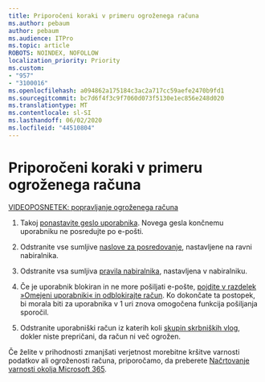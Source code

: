 ```yaml
---
title: Priporočeni koraki v primeru ogroženega računa
ms.author: pebaum
author: pebaum
ms.audience: ITPro
ms.topic: article
ROBOTS: NOINDEX, NOFOLLOW
localization_priority: Priority
ms.custom:
- "957"
- "3100016"
ms.openlocfilehash: a094862a175184c3ac2a717cc59aefe2470b9fd1
ms.sourcegitcommit: bc7d6f4f3c9f7060d073f5130e1ec856e248d020
ms.translationtype: MT
ms.contentlocale: sl-SI
ms.lasthandoff: 06/02/2020
ms.locfileid: "44510804"
---
```

# <a name="recommended-steps-to-take-if-an-account-is-compromised"></a>Priporočeni koraki v primeru ogroženega računa

[VIDEOPOSNETEK: popravljanje ogroženega računa](https://www.microsoft.com/videoplayer/embed/RE2jvOb?pid=ocpVideo0-innerdiv-oneplayer&amp;postJsllMsg=true&amp;maskLevel=20&amp;autoplay=true)
  
1. Takoj [ponastavite geslo uporabnika](https://docs.microsoft.com/microsoft-365/admin/add-users/reset-passwords). Novega gesla končnemu uporabniku ne posredujte po e-pošti.

2. Odstranite vse sumljive [naslove za posredovanje](https://docs.microsoft.com/microsoft-365/admin/email/configure-email-forwarding), nastavljene na ravni nabiralnika.

3. Odstranite vsa sumljiva [pravila nabiralnika](https://support.office.com/article/1433E3A0-7FB0-4999-B536-50E05CB67FED), nastavljena v nabiralniku.

4. Če je uporabnik blokiran in ne more pošiljati e-pošte, [pojdite v razdelek »Omejeni uporabniki« in odblokirajte račun](https://protection.office.com/?hash=/restrictedusers). Ko dokončate ta postopek, bi morala biti za uporabnika v 1 uri znova omogočena funkcija pošiljanja sporočil.

5. Odstranite uporabniški račun iz katerih koli [skupin skrbniških vlog](https://docs.microsoft.com/microsoft-365/admin/add-users/assign-admin-roles), dokler niste prepričani, da račun ni več ogrožen.

Če želite v prihodnosti zmanjšati verjetnost morebitne kršitve varnosti podatkov ali ogroženosti računa, priporočamo, da preberete [Načrtovanje varnosti okolja Microsoft 365](https://docs.microsoft.com//office365/securitycompliance/security-roadmap).
  